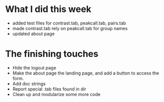 # What I did this week
- added test files for contrast.tab, peakcall.tab, pairs.tab
- made contrast.tab rely on peakcall.tab for group names
- updated about page

# The finishing touches
- Hide the logout page
- Make the about page the landing page, and add a button to access the form.
- Add doc strings
- Report special .tab files found in dir
- Clean up and modularize some more code